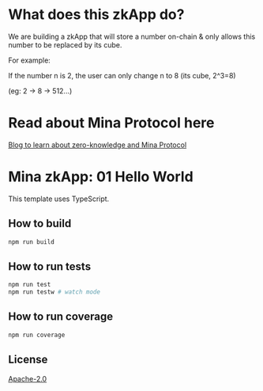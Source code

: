 # What does this zkApp do?

We are building a zkApp that will store a number on-chain & only allows this number to be replaced by its cube.

For example:

If the number n is 2, the user can only change n to 8 (its cube, 2^3=8)

(eg: 2 -> 8 -> 512...)

# Read about Mina Protocol here

[Blog to learn about zero-knowledge and Mina Protocol](https://reet.hashnode.dev/mina-protocol-uncovered-developing-your-own-zkapp)


# Mina zkApp: 01 Hello World

This template uses TypeScript.

## How to build

```sh
npm run build
```

## How to run tests

```sh
npm run test
npm run testw # watch mode
```

## How to run coverage

```sh
npm run coverage
```

## License

[Apache-2.0](LICENSE)
